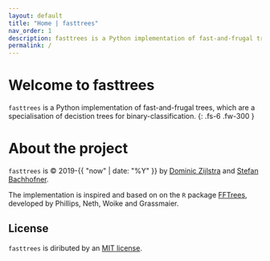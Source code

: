 ```yaml
---
layout: default
title: "Home | fasttrees"
nav_order: 1
description: fasttrees is a Python implementation of fast-and-frugal trees, which are a specialisation of decistion trees for binary-classification.
permalink: /
---
```

# Welcome to fasttrees

`fasttrees` is a Python implementation of fast-and-frugal trees, which are a specialisation of decistion trees for binary-classification.
{: .fs-6 .fw-300 }


# About the project

`fasttrees` is &copy; 2019-{{ "now" | date: "%Y" }} by [Dominic Zijlstra](https://www.linkedin.com/in/dominiczijlstra/) and [Stefan Bachhofner](https://www.linkedin.com/in/stefan-bachhofner-b729031b0/).

The implementation is inspired and based on on the `R` package [FFTrees](https://cran.r-project.org/web/packages/FFTrees/index.html), developed by Phillips, Neth, Woike and Grassmaier.

## License

`fasttrees` is diributed by an [MIT license](https://github.com/fasttrees/fasttrees/blob/master/LICENSE.txt).
